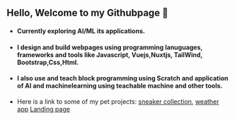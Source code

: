 ## Hello, Welcome to my Githubpage :hugs:
- #### Currently exploring AI/ML  its applications.
- #### I design and build webpages using programming lanuguages, frameworks and tools like Javascript, Vuejs,Nuxtjs, TailWind, Bootstrap,Css,Html.
- #### I also use and teach block programming using Scratch and application of AI and machinelearning using teachable machine and other tools.
- Here is a link to some of my pet projects:
     [sneaker collection](https://sneakers-ecommerce123.netlify.app/), 
     [weather app]()
     [Landing page](https://flexisaf.netlify.app/)



<!---
ofonime41/ofonime41 is a ✨ special ✨ repository because its `README.md` (this file) appears on your GitHub profile.
You can click the Preview link to take a look at your changes.
--->
